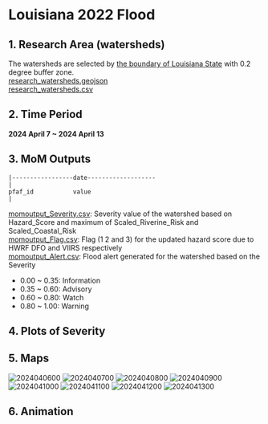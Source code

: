 # Louisiana 2022 Flood
## 1. Research Area (watersheds)
The watersheds are selected by [the boundary of Louisiana State](Louisiana_State.geojson) with 0.2 degree buffer zone.  
[research_watersheds.geojson](research_watersheds.geojson)  
[research_watersheds.csv](research_watersheds.csv)

## 2. Time Period
**2024 April 7 ~ 2024 April 13**
## 3. MoM Outputs

```
|-----------------date-------------------
|
pfaf_id           value
|
```
[momoutput_Severity.csv](momoutput_Severity.csv): Severity value of the watershed based on Hazard_Score and maximum of Scaled_Riverine_Risk and Scaled_Coastal_Risk    
[momoutput_Flag.csv](momoutput_Flag.csv): Flag (1 2 and 3) for the updated hazard score due to HWRF DFO and VIIRS respectively   
[momoutput_Alert.csv](momoutput_Alert.csv): Flood alert generated for the watershed based on the Severity 
* 0.00 ~ 0.35: Information
* 0.35 ~ 0.60: Advisory
* 0.60 ~ 0.80: Watch
* 0.80 ~ 1.00: Warning 
## 4. Plots of Severity

## 5. Maps
![2024040600](https://github.com/Global-Flood-Assessment/ModelOfModels/assets/6643873/6a0ef5f8-d08c-49df-ba71-feba6f645572)
![2024040700](https://github.com/Global-Flood-Assessment/ModelOfModels/assets/6643873/aac87d44-e46d-42ad-8025-0f59b9bedc98)
![2024040800](https://github.com/Global-Flood-Assessment/ModelOfModels/assets/6643873/467838ad-482f-4497-8b83-956648c4ce5b)
![2024040900](https://github.com/Global-Flood-Assessment/ModelOfModels/assets/6643873/72c1d196-0a62-48d3-8372-cb8a36a4f98b)
![2024041000](https://github.com/Global-Flood-Assessment/ModelOfModels/assets/6643873/73258d66-88f6-4d34-8b7d-338b134bf7cf)
![2024041100](https://github.com/Global-Flood-Assessment/ModelOfModels/assets/6643873/be80ec73-d549-456c-be89-b6803ffbab07)
![2024041200](https://github.com/Global-Flood-Assessment/ModelOfModels/assets/6643873/2b6feddf-4727-4f3b-8200-cb79d488cf84)
![2024041300](https://github.com/Global-Flood-Assessment/ModelOfModels/assets/6643873/5ed8456a-f2dc-4945-b2b7-b45dd418dea3)

## 6. Animation
